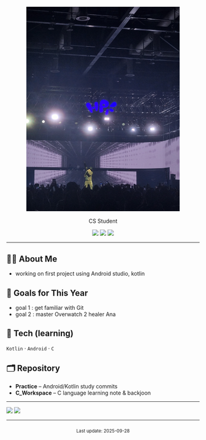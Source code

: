 
<p align="center">
  <img src="images/deanInHp.jpg" , width="400"/>
</p>
<p align="center">
  CS Student
</p>


<p align="center">
  <img src="https://img.shields.io/badge/Kotlin-7F52FF?logo=kotlin&logoColor=white" />
  <img src="https://img.shields.io/badge/Android-3DDC84?logo=android&logoColor=white" />
  <img src="https://img.shields.io/badge/C-A8B9CC?logo=c&logoColor=white" />
</p>

---
## 👩‍💻 About Me
- working on first project using Android studio, kotlin
  
## 🎯 Goals for This Year
- goal 1 : get familiar with Git
- goal 2 : master Overwatch 2 healer Ana



## 🧱 Tech (learning)
`Kotlin` · `Android` · `C`

## 🗂️ Repository
- **Practice** – Android/Kotlin study commits
- **C_Workspace** – C language learning note & backjoon
---

<img src="https://github-readme-stats.vercel.app/api?username=minseoriii&show_icons=true&hide_title=true" height="150" />
<img src="https://github-readme-stats.vercel.app/api/top-langs/?username=minseoriii&layout=compact" height="150" />

---

<!-- 푸터 -->
<p align="center">
  <sub>Last update: <!-- 자동화 안쓰면 수동으로 날짜 적기 --> 2025-09-28</sub>
</p>
